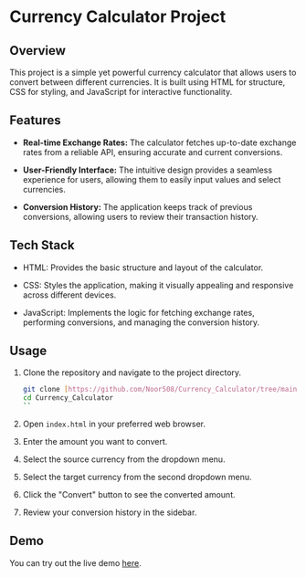 # Currency Calculator Project


## Overview

This project is a simple yet powerful currency calculator that allows users to convert between different currencies. It is built using HTML for structure, CSS for styling, and JavaScript for interactive functionality.

## Features

- **Real-time Exchange Rates:** The calculator fetches up-to-date exchange rates from a reliable API, ensuring accurate and current conversions.

- **User-Friendly Interface:** The intuitive design provides a seamless experience for users, allowing them to easily input values and select currencies.

- **Conversion History:** The application keeps track of previous conversions, allowing users to review their transaction history.

## Tech Stack

- HTML: Provides the basic structure and layout of the calculator.

- CSS: Styles the application, making it visually appealing and responsive across different devices.

- JavaScript: Implements the logic for fetching exchange rates, performing conversions, and managing the conversion history.

## Usage

1. Clone the repository and navigate to the project directory.

    ```bash
    git clone [https://github.com/Noor508/Currency_Calculator/tree/main]
    cd Currency_Calculator
    ``

2. Open `index.html` in your preferred web browser.

3. Enter the amount you want to convert.

4. Select the source currency from the dropdown menu.

5. Select the target currency from the second dropdown menu.

6. Click the "Convert" button to see the converted amount.

7. Review your conversion history in the sidebar.

## Demo

You can try out the live demo [here](https://your-demo-link.com).


